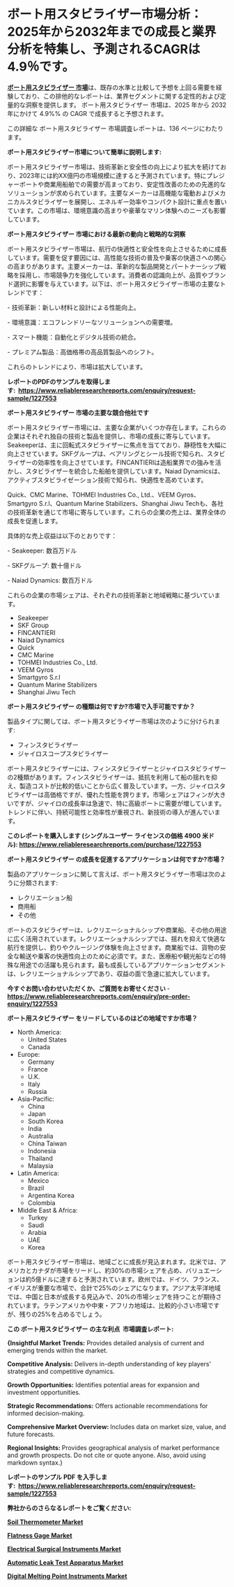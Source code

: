 <p><h1>ボート用スタビライザー市場分析：2025年から2032年までの成長と業界分析を特集し、予測されるCAGRは4.9％です。</h1></p><p data-sourcepos="1:1-1:157"><strong><a href="https://www.reliableresearchreports.com/stabilizers-for-boats-r1227553?utm_campaign=110&utm_medium=36&utm_source=Github&utm_content=ia&utm_term=08012025&utm_id=stabilizers-for-boats">ボート用スタビライザー 市場</a></strong>は、既存の水準と比較して予想を上回る需要を経験しており、この排他的なレポートは、業界セグメントに関する定性的および定量的な洞察を提供します。 ボート用スタビライザー 市場は、2025 年から 2032 年にかけて 4.9%% の CAGR で成長すると予想されます。</p>
<p data-sourcepos="3:1-3:50">この詳細な ボート用スタビライザー 市場調査レポートは、136 ページにわたります。</p>
<p><strong>ボート用スタビライザー市場について簡単に説明します:</strong></p>
<p><p>ボート用スタビライザー市場は、技術革新と安全性の向上により拡大を続けており、2023年には約XX億円の市場規模に達すると予測されています。特にプレジャーボートや商業用船舶での需要が高まっており、安定性改善のための先進的なソリューションが求められています。主要なメーカーは高機能な電動およびメカニカルスタビライザーを展開し、エネルギー効率やコンパクト設計に重点を置いています。この市場は、環境意識の高まりや豪華なマリン体験へのニーズも影響しています。</p></p>
<p><strong>ボート用スタビライザー 市場における最新の動向と戦略的な洞察</strong></p>
<p><p>ボート用スタビライザー市場は、航行の快適性と安全性を向上させるために成長しています。需要を促す要因には、高性能な技術の普及や乗客の快適さへの関心の高まりがあります。主要メーカーは、革新的な製品開発とパートナーシップ戦略を採用し、市場競争力を強化しています。消費者の認識向上が、品質やブランド選択に影響を与えています。以下は、ボート用スタビライザー市場の主要なトレンドです：</p><p>- 技術革新：新しい材料と設計による性能向上。</p><p>- 環境意識：エコフレンドリーなソリューションへの需要増。</p><p>- スマート機能：自動化とデジタル技術の統合。</p><p>- プレミアム製品：高価格帯の高品質製品へのシフト。 </p><p>これらのトレンドにより、市場は拡大しています。</p></p>
<p><strong>レポートのPDFのサンプルを取得します</strong><strong>:&nbsp;&nbsp;<a href="https://www.reliableresearchreports.com/enquiry/request-sample/1227553?utm_campaign=110&utm_medium=36&utm_source=Github&utm_content=ia&utm_term=08012025&utm_id=stabilizers-for-boats">https://www.reliableresearchreports.com/enquiry/request-sample/1227553</a></strong></p>
<p><strong>ボート用スタビライザー 市場の主要な競合他社です</strong></p>
<p><p>ボート用スタビライザー市場には、主要な企業がいくつか存在します。これらの企業はそれぞれ独自の技術と製品を提供し、市場の成長に寄与しています。Seakeeperは、主に回転式スタビライザーに焦点を当てており、静穏性を大幅に向上させています。SKFグループは、ベアリングとシール技術で知られ、スタビライザーの効率性を向上させています。FINCANTIERIは造船業界での強みを活かし、スタビライザーを統合した船舶を提供しています。Naiad Dynamicsは、アクティブスタビライゼーション技術で知られ、快適性を高めています。</p><p>Quick、CMC Marine、TOHMEI Industries Co., Ltd.、VEEM Gyros、Smartgyro S.r.l、Quantum Marine Stabilizers、Shanghai Jiwu Techも、各社の技術革新を通じて市場に寄与しています。これらの企業の売上は、業界全体の成長を促進します。</p><p>具体的な売上収益は以下のとおりです：</p><p>- Seakeeper: 数百万ドル</p><p>- SKFグループ: 数十億ドル</p><p>- Naiad Dynamics: 数百万ドル</p><p>これらの企業の市場シェアは、それぞれの技術革新と地域戦略に基づいています。</p></p>
<p><ul><li>Seakeeper</li><li>SKF Group</li><li>FINCANTIERI</li><li>Naiad Dynamics</li><li>Quick</li><li>CMC Marine</li><li>TOHMEI Industries Co., Ltd.</li><li>VEEM Gyros</li><li>Smartgyro S.r.l</li><li>Quantum Marine Stabilizers</li><li>Shanghai Jiwu Tech</li></ul></p>
<p><strong>ボート用スタビライザー の種類は何ですか?市場で入手可能ですか？</strong></p>
<p>製品タイプに関しては、ボート用スタビライザー市場は次のように分けられます:</p>
<p><ul><li>フィンスタビライザー</li><li>ジャイロスコープスタビライザー</li></ul></p>
<p><p>ボート用スタビライザーには、フィンスタビライザーとジャイロスタビライザーの2種類があります。フィンスタビライザーは、抵抗を利用して船の揺れを抑え、製造コストが比較的低いことから広く普及しています。一方、ジャイロスタビライザーは高価格ですが、優れた性能を誇ります。市場シェアはフィンが大きいですが、ジャイロの成長率は急速で、特に高級ボートに需要が増しています。トレンドに伴い、持続可能性と効率性が重視され、新技術の導入が進んでいます。</p></p>
<p><strong>このレポートを購入します (シングルユーザー ライセンスの価格 4900 米ドル):&nbsp;<a href="https://www.reliableresearchreports.com/purchase/1227553?utm_campaign=110&utm_medium=36&utm_source=Github&utm_content=ia&utm_term=08012025&utm_id=stabilizers-for-boats">https://www.reliableresearchreports.com/purchase/1227553</a></strong></p>
<p><strong>ボート用スタビライザー の成長を促進するアプリケーションは何ですか?市場？</strong></p>
<p>製品のアプリケーションに関して言えば、ボート用スタビライザー市場は次のように分類されます:</p>
<p><ul><li>レクリエーション船</li><li>商用船</li><li>その他</li></ul></p>
<p><p>ボートのスタビライザーは、レクリエーショナルシップや商業船、その他の用途に広く活用されています。レクリエーショナルシップでは、揺れを抑えて快適な航行を提供し、釣りやクルージング体験を向上させます。商業船では、貨物の安全な輸送や乗客の快適性向上のために必須です。また、医療船や観光船などの特殊な用途での活躍も見られます。最も成長しているアプリケーションセグメントは、レクリエーショナルシップであり、収益の面で急速に拡大しています。</p></p>
<p><strong>今すぐお問い合わせいただくか、ご質問をお寄せください</strong><strong>&nbsp;</strong>-<strong><a href="https://www.reliableresearchreports.com/enquiry/pre-order-enquiry/1227553?utm_campaign=110&utm_medium=36&utm_source=Github&utm_content=ia&utm_term=08012025&utm_id=stabilizers-for-boats">https://www.reliableresearchreports.com/enquiry/pre-order-enquiry/1227553</a></strong></p>
<p><strong>ボート用スタビライザー をリードしているのはどの地域ですか市場？</strong></p>
<p><ul>
    <li>
        North America:
        <ul>
            <li>United States</li>
            <li>Canada</li>
        </ul>
    </li>
    <li>
        Europe:
        <ul>
            <li>Germany</li>
            <li>France</li>
            <li>U.K.</li>
            <li>Italy</li>
            <li>Russia</li>
        </ul>
    </li>
    <li>
        Asia-Pacific:
        <ul>
            <li>China</li>
            <li>Japan</li>
            <li>South Korea</li>
            <li>India</li>
            <li>Australia</li>
            <li>China Taiwan</li>
            <li>Indonesia</li>
            <li>Thailand</li>
            <li>Malaysia</li>
        </ul>
    </li>
    <li>
        Latin America:
        <ul>
            <li>Mexico</li>
            <li>Brazil</li>
            <li>Argentina Korea</li>
            <li>Colombia</li>
        </ul>
    </li>
    <li>
        Middle East & Africa:
        <ul>
            <li>Turkey</li>
            <li>Saudi</li>
            <li>Arabia</li>
            <li>UAE</li>
            <li>Korea</li>
        </ul>
    </li>
    </ul></p>
<p><p>ボート用スタビライザー市場は、地域ごとに成長が見込まれます。北米では、アメリカとカナダが市場をリードし、約30%の市場シェアを占め、バリュエーションは約5億ドルに達すると予測されています。欧州では、ドイツ、フランス、イギリスが重要な市場で、合計で25%のシェアになります。アジア太平洋地域では、中国と日本が成長する見込みで、20%の市場シェアを持つことが期待されています。ラテンアメリカや中東・アフリカ地域は、比較的小さい市場ですが、残りの25%を占めるでしょう。</p></p>
<p><strong>この ボート用スタビライザー の主な利点&nbsp; 市場調査レポート:</strong></p>
<p><strong>{Insightful Market Trends:</strong> Provides detailed analysis of current and emerging trends within the market.</p>
<p><strong>Competitive Analysis:</strong> Delivers in-depth understanding of key players' strategies and competitive dynamics.</p>
<p><strong>Growth Opportunities:</strong> Identifies potential areas for expansion and investment opportunities.</p>
<p><strong>Strategic Recommendations:</strong> Offers actionable recommendations for informed decision-making.</p>
<p><strong>Comprehensive Market Overview: </strong>Includes data on market size, value, and future forecasts.</p>
<p><strong>Regional Insights: </strong>Provides geographical analysis of market performance and growth prospects. Do not cite or quote anyone. Also, avoid using markdown syntax.}</p>
<p><strong>レポートのサンプル PDF を入手します:&nbsp;</strong><strong>&nbsp;<a href="https://www.reliableresearchreports.com/enquiry/request-sample/1227553?utm_campaign=110&utm_medium=36&utm_source=Github&utm_content=ia&utm_term=08012025&utm_id=stabilizers-for-boats">https://www.reliableresearchreports.com/enquiry/request-sample/1227553</a></strong></p>
<p></p>
<p></p>
<p></p>
<p></p>
<p><strong>弊社からのさらなるレポートをご覧ください:</strong></p>
<p><strong><p><a href="https://github.com/NarcisoFerry/Market-Research-Report-List-1/blob/main/soil-thermometer-market.md?utm_campaign=110&utm_medium=36&utm_source=Github&utm_content=ia&utm_term=08012025&utm_id=stabilizers-for-boats">Soil Thermometer Market</a></p><p><a href="https://github.com/FosterFahey91/Market-Research-Report-List-1/blob/main/flatness-gage-market.md?utm_campaign=110&utm_medium=36&utm_source=Github&utm_content=ia&utm_term=08012025&utm_id=stabilizers-for-boats">Flatness Gage Market</a></p><p><a href="https://github.com/mayabungard8092/Market-Research-Report-List-1/blob/main/electrical-surgical-instruments-market.md?utm_campaign=110&utm_medium=36&utm_source=Github&utm_content=ia&utm_term=08012025&utm_id=stabilizers-for-boats">Electrical Surgical Instruments Market</a></p><p><a href="https://github.com/kathiestrine5ty/Market-Research-Report-List-1/blob/main/automatic-leak-test-apparatus-market.md?utm_campaign=110&utm_medium=36&utm_source=Github&utm_content=ia&utm_term=08012025&utm_id=stabilizers-for-boats">Automatic Leak Test Apparatus Market</a></p><p><a href="https://github.com/tamiaknaub6/Market-Research-Report-List-1/blob/main/digital-melting-point-instruments-market.md?utm_campaign=110&utm_medium=36&utm_source=Github&utm_content=ia&utm_term=08012025&utm_id=stabilizers-for-boats">Digital Melting Point Instruments Market</a></p></strong></p>